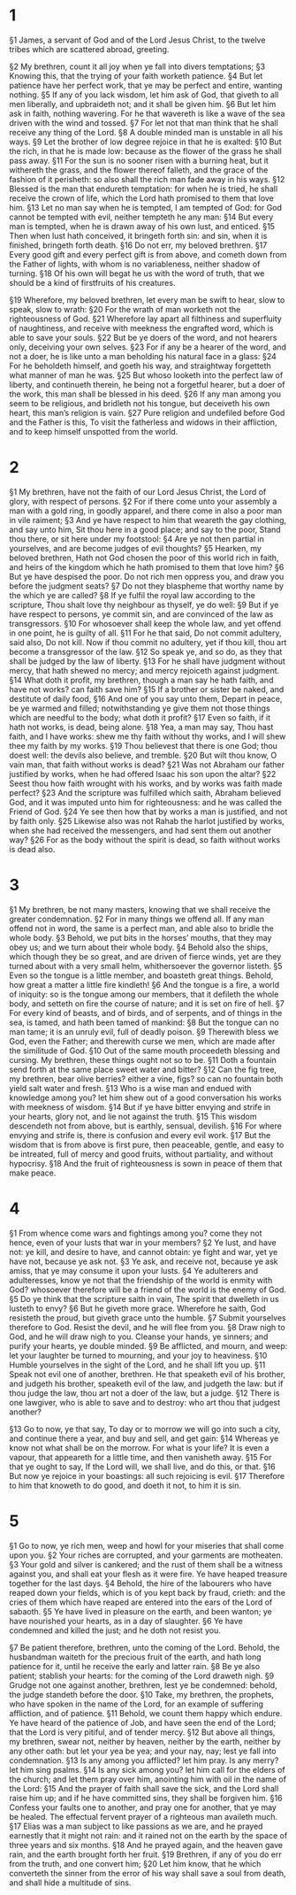 # 1 
§1 James, a servant of God and of the Lord Jesus Christ, to the twelve tribes which are scattered abroad, greeting. 

§2 My brethren, count it all joy when ye fall into divers temptations; 
§3 Knowing this, that the trying of your faith worketh patience. 
§4 But let patience have her perfect work, that ye may be perfect and entire, wanting nothing. 
§5 If any of you lack wisdom, let him ask of God, that giveth to all men liberally, and upbraideth not; and it shall be given him. 
§6 But let him ask in faith, nothing wavering. For he that wavereth is like a wave of the sea driven with the wind and tossed. 
§7 For let not that man think that he shall receive any thing of the Lord. 
§8 A double minded man is unstable in all his ways. 
§9 Let the brother of low degree rejoice in that he is exalted: 
§10 But the rich, in that he is made low: because as the flower of the grass he shall pass away. 
§11 For the sun is no sooner risen with a burning heat, but it withereth the grass, and the flower thereof falleth, and the grace of the fashion of it perisheth: so also shall the rich man fade away in his ways. 
§12 Blessed is the man that endureth temptation: for when he is tried, he shall receive the crown of life, which the Lord hath promised to them that love him. 
§13 Let no man say when he is tempted, I am tempted of God: for God cannot be tempted with evil, neither tempteth he any man: 
§14 But every man is tempted, when he is drawn away of his own lust, and enticed. 
§15 Then when lust hath conceived, it bringeth forth sin: and sin, when it is finished, bringeth forth death. 
§16 Do not err, my beloved brethren. 
§17 Every good gift and every perfect gift is from above, and cometh down from the Father of lights, with whom is no variableness, neither shadow of turning. 
§18 Of his own will begat he us with the word of truth, that we should be a kind of firstfruits of his creatures. 

§19 Wherefore, my beloved brethren, let every man be swift to hear, slow to speak, slow to wrath: 
§20 For the wrath of man worketh not the righteousness of God. 
§21 Wherefore lay apart all filthiness and superfluity of naughtiness, and receive with meekness the engrafted word, which is able to save your souls. 
§22 But be ye doers of the word, and not hearers only, deceiving your own selves. 
§23 For if any be a hearer of the word, and not a doer, he is like unto a man beholding his natural face in a glass: 
§24 For he beholdeth himself, and goeth his way, and straightway forgetteth what manner of man he was. 
§25 But whoso looketh into the perfect law of liberty, and continueth therein, he being not a forgetful hearer, but a doer of the work, this man shall be blessed in his deed. 
§26 If any man among you seem to be religious, and bridleth not his tongue, but deceiveth his own heart, this man’s religion is vain. 
§27 Pure religion and undefiled before God and the Father is this, To visit the fatherless and widows in their affliction, and to keep himself unspotted from the world. 

# 2 
§1 My brethren, have not the faith of our Lord Jesus Christ, the Lord of glory, with respect of persons. 
§2 For if there come unto your assembly a man with a gold ring, in goodly apparel, and there come in also a poor man in vile raiment; 
§3 And ye have respect to him that weareth the gay clothing, and say unto him, Sit thou here in a good place; and say to the poor, Stand thou there, or sit here under my footstool: 
§4 Are ye not then partial in yourselves, and are become judges of evil thoughts? 
§5 Hearken, my beloved brethren, Hath not God chosen the poor of this world rich in faith, and heirs of the kingdom which he hath promised to them that love him? 
§6 But ye have despised the poor. Do not rich men oppress you, and draw you before the judgment seats? 
§7 Do not they blaspheme that worthy name by the which ye are called? 
§8 If ye fulfil the royal law according to the scripture, Thou shalt love thy neighbour as thyself, ye do well: 
§9 But if ye have respect to persons, ye commit sin, and are convinced of the law as transgressors. 
§10 For whosoever shall keep the whole law, and yet offend in one point, he is guilty of all. 
§11 For he that said, Do not commit adultery, said also, Do not kill. Now if thou commit no adultery, yet if thou kill, thou art become a transgressor of the law. 
§12 So speak ye, and so do, as they that shall be judged by the law of liberty. 
§13 For he shall have judgment without mercy, that hath shewed no mercy; and mercy rejoiceth against judgment. 
§14 What doth it profit, my brethren, though a man say he hath faith, and have not works? can faith save him? 
§15 If a brother or sister be naked, and destitute of daily food, 
§16 And one of you say unto them, Depart in peace, be ye warmed and filled; notwithstanding ye give them not those things which are needful to the body; what doth it profit? 
§17 Even so faith, if it hath not works, is dead, being alone. 
§18 Yea, a man may say, Thou hast faith, and I have works: shew me thy faith without thy works, and I will shew thee my faith by my works. 
§19 Thou believest that there is one God; thou doest well: the devils also believe, and tremble. 
§20 But wilt thou know, O vain man, that faith without works is dead? 
§21 Was not Abraham our father justified by works, when he had offered Isaac his son upon the altar? 
§22 Seest thou how faith wrought with his works, and by works was faith made perfect? 
§23 And the scripture was fulfilled which saith, Abraham believed God, and it was imputed unto him for righteousness: and he was called the Friend of God. 
§24 Ye see then how that by works a man is justified, and not by faith only. 
§25 Likewise also was not Rahab the harlot justified by works, when she had received the messengers, and had sent them out another way? 
§26 For as the body without the spirit is dead, so faith without works is dead also. 

# 3 
§1 My brethren, be not many masters, knowing that we shall receive the greater condemnation. 
§2 For in many things we offend all. If any man offend not in word, the same is a perfect man, and able also to bridle the whole body. 
§3 Behold, we put bits in the horses’ mouths, that they may obey us; and we turn about their whole body. 
§4 Behold also the ships, which though they be so great, and are driven of fierce winds, yet are they turned about with a very small helm, whithersoever the governor listeth. 
§5 Even so the tongue is a little member, and boasteth great things. Behold, how great a matter a little fire kindleth! 
§6 And the tongue is a fire, a world of iniquity: so is the tongue among our members, that it defileth the whole body, and setteth on fire the course of nature; and it is set on fire of hell. 
§7 For every kind of beasts, and of birds, and of serpents, and of things in the sea, is tamed, and hath been tamed of mankind: 
§8 But the tongue can no man tame; it is an unruly evil, full of deadly poison. 
§9 Therewith bless we God, even the Father; and therewith curse we men, which are made after the similitude of God. 
§10 Out of the same mouth proceedeth blessing and cursing. My brethren, these things ought not so to be. 
§11 Doth a fountain send forth at the same place sweet water and bitter? 
§12 Can the fig tree, my brethren, bear olive berries? either a vine, figs? so can no fountain both yield salt water and fresh. 
§13 Who is a wise man and endued with knowledge among you? let him shew out of a good conversation his works with meekness of wisdom. 
§14 But if ye have bitter envying and strife in your hearts, glory not, and lie not against the truth. 
§15 This wisdom descendeth not from above, but is earthly, sensual, devilish. 
§16 For where envying and strife is, there is confusion and every evil work. 
§17 But the wisdom that is from above is first pure, then peaceable, gentle, and easy to be intreated, full of mercy and good fruits, without partiality, and without hypocrisy. 
§18 And the fruit of righteousness is sown in peace of them that make peace. 

# 4 
§1 From whence come wars and fightings among you? come they not hence, even of your lusts that war in your members? 
§2 Ye lust, and have not: ye kill, and desire to have, and cannot obtain: ye fight and war, yet ye have not, because ye ask not. 
§3 Ye ask, and receive not, because ye ask amiss, that ye may consume it upon your lusts. 
§4 Ye adulterers and adulteresses, know ye not that the friendship of the world is enmity with God? whosoever therefore will be a friend of the world is the enemy of God. 
§5 Do ye think that the scripture saith in vain, The spirit that dwelleth in us lusteth to envy? 
§6 But he giveth more grace. Wherefore he saith, God resisteth the proud, but giveth grace unto the humble. 
§7 Submit yourselves therefore to God. Resist the devil, and he will flee from you. 
§8 Draw nigh to God, and he will draw nigh to you. Cleanse your hands, ye sinners; and purify your hearts, ye double minded. 
§9 Be afflicted, and mourn, and weep: let your laughter be turned to mourning, and your joy to heaviness. 
§10 Humble yourselves in the sight of the Lord, and he shall lift you up. 
§11 Speak not evil one of another, brethren. He that speaketh evil of his brother, and judgeth his brother, speaketh evil of the law, and judgeth the law: but if thou judge the law, thou art not a doer of the law, but a judge. 
§12 There is one lawgiver, who is able to save and to destroy: who art thou that judgest another? 

§13 Go to now, ye that say, To day or to morrow we will go into such a city, and continue there a year, and buy and sell, and get gain: 
§14 Whereas ye know not what shall be on the morrow. For what is your life? It is even a vapour, that appeareth for a little time, and then vanisheth away. 
§15 For that ye ought to say, If the Lord will, we shall live, and do this, or that. 
§16 But now ye rejoice in your boastings: all such rejoicing is evil. 
§17 Therefore to him that knoweth to do good, and doeth it not, to him it is sin. 

# 5 
§1 Go to now, ye rich men, weep and howl for your miseries that shall come upon you. 
§2 Your riches are corrupted, and your garments are motheaten. 
§3 Your gold and silver is cankered; and the rust of them shall be a witness against you, and shall eat your flesh as it were fire. Ye have heaped treasure together for the last days. 
§4 Behold, the hire of the labourers who have reaped down your fields, which is of you kept back by fraud, crieth: and the cries of them which have reaped are entered into the ears of the Lord of sabaoth. 
§5 Ye have lived in pleasure on the earth, and been wanton; ye have nourished your hearts, as in a day of slaughter. 
§6 Ye have condemned and killed the just; and he doth not resist you. 

§7 Be patient therefore, brethren, unto the coming of the Lord. Behold, the husbandman waiteth for the precious fruit of the earth, and hath long patience for it, until he receive the early and latter rain. 
§8 Be ye also patient; stablish your hearts: for the coming of the Lord draweth nigh. 
§9 Grudge not one against another, brethren, lest ye be condemned: behold, the judge standeth before the door. 
§10 Take, my brethren, the prophets, who have spoken in the name of the Lord, for an example of suffering affliction, and of patience. 
§11 Behold, we count them happy which endure. Ye have heard of the patience of Job, and have seen the end of the Lord; that the Lord is very pitiful, and of tender mercy. 
§12 But above all things, my brethren, swear not, neither by heaven, neither by the earth, neither by any other oath: but let your yea be yea; and your nay, nay; lest ye fall into condemnation. 
§13 Is any among you afflicted? let him pray. Is any merry? let him sing psalms. 
§14 Is any sick among you? let him call for the elders of the church; and let them pray over him, anointing him with oil in the name of the Lord: 
§15 And the prayer of faith shall save the sick, and the Lord shall raise him up; and if he have committed sins, they shall be forgiven him. 
§16 Confess your faults one to another, and pray one for another, that ye may be healed. The effectual fervent prayer of a righteous man availeth much. 
§17 Elias was a man subject to like passions as we are, and he prayed earnestly that it might not rain: and it rained not on the earth by the space of three years and six months. 
§18 And he prayed again, and the heaven gave rain, and the earth brought forth her fruit. 
§19 Brethren, if any of you do err from the truth, and one convert him; 
§20 Let him know, that he which converteth the sinner from the error of his way shall save a soul from death, and shall hide a multitude of sins. 